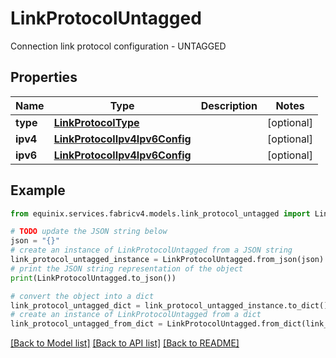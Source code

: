 # LinkProtocolUntagged

Connection link protocol configuration - UNTAGGED

## Properties

Name | Type | Description | Notes
------------ | ------------- | ------------- | -------------
**type** | [**LinkProtocolType**](LinkProtocolType.md) |  | [optional] 
**ipv4** | [**LinkProtocolIpv4Ipv6Config**](LinkProtocolIpv4Ipv6Config.md) |  | [optional] 
**ipv6** | [**LinkProtocolIpv4Ipv6Config**](LinkProtocolIpv4Ipv6Config.md) |  | [optional] 

## Example

```python
from equinix.services.fabricv4.models.link_protocol_untagged import LinkProtocolUntagged

# TODO update the JSON string below
json = "{}"
# create an instance of LinkProtocolUntagged from a JSON string
link_protocol_untagged_instance = LinkProtocolUntagged.from_json(json)
# print the JSON string representation of the object
print(LinkProtocolUntagged.to_json())

# convert the object into a dict
link_protocol_untagged_dict = link_protocol_untagged_instance.to_dict()
# create an instance of LinkProtocolUntagged from a dict
link_protocol_untagged_from_dict = LinkProtocolUntagged.from_dict(link_protocol_untagged_dict)
```
[[Back to Model list]](../README.md#documentation-for-models) [[Back to API list]](../README.md#documentation-for-api-endpoints) [[Back to README]](../README.md)


